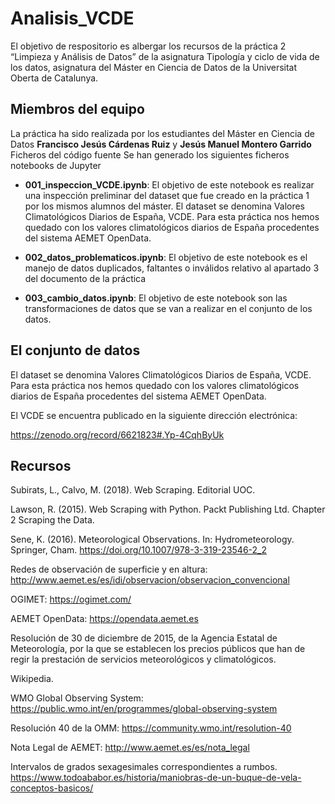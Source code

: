 # Analisis_VCDE
El objetivo de respositorio es albergar los recursos de la práctica 2 “Limpieza y Análisis de Datos” de la asignatura Tipología y ciclo de vida de los datos, asignatura del Máster en Ciencia de Datos de la Universitat Oberta de Catalunya.

## Miembros del equipo
La práctica ha sido realizada por los estudiantes del Máster en Ciencia de Datos **Francisco Jesús Cárdenas Ruiz** y **Jesús Manuel Montero Garrido**
Ficheros del código fuente
Se han generado los siguientes ficheros notebooks de Jupyter

* **001_inspeccion_VCDE.ipynb**: El objetivo de este notebook es realizar una inspección preliminar del dataset que fue creado en la práctica 1 por los mismos alumnos del máster. El dataset se denomina Valores Climatológicos Diarios de España, VCDE. Para esta práctica nos hemos quedado con los valores climatológicos diarios de España procedentes del sistema AEMET OpenData.

* **002_datos_problematicos.ipynb**: El objetivo de este notebook es el manejo de datos duplicados, faltantes o inválidos relativo al apartado 3 del documento de la práctica

* **003_cambio_datos.ipynb**: El objetivo de este notebook son las transformaciones de datos que se van a realizar en el conjunto de los datos.


## El conjunto de datos

El dataset se denomina Valores Climatológicos Diarios de España, VCDE. Para esta práctica nos hemos quedado con los valores climatológicos diarios de España procedentes del sistema AEMET OpenData.

El VCDE se encuentra publicado en la siguiente dirección electrónica:

https://zenodo.org/record/6621823#.Yp-4CqhByUk


## Recursos
 
 Subirats, L., Calvo, M. (2018). Web Scraping. Editorial UOC.
 
Lawson, R. (2015). Web Scraping with Python. Packt Publishing Ltd. Chapter 2 Scraping the Data.
 
Sene, K. (2016). Meteorological Observations. In: Hydrometeorology. Springer, Cham. https://doi.org/10.1007/978-3-319-23546-2_2
 
Redes de observación de superficie y en altura: http://www.aemet.es/es/idi/observacion/observacion_convencional
 
OGIMET: https://ogimet.com/
 
AEMET OpenData: https://opendata.aemet.es
 
Resolución de 30 de diciembre de 2015, de la Agencia Estatal de Meteorología, por la que se establecen los precios públicos que han de regir la prestación de servicios meteorológicos y climatológicos.
 
Wikipedia.
 
WMO Global Observing System: https://public.wmo.int/en/programmes/global-observing-system
 
Resolución 40 de la OMM: https://community.wmo.int/resolution-40
 
Nota Legal de AEMET: http://www.aemet.es/es/nota_legal
 
Intervalos de grados sexagesimales correspondientes a rumbos. https://www.todoababor.es/historia/maniobras-de-un-buque-de-vela-conceptos-basicos/
